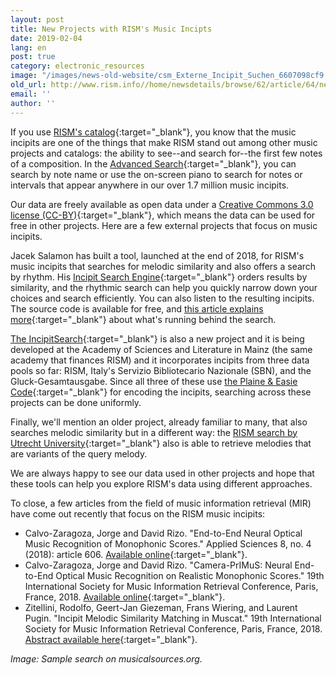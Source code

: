 ```yaml
---
layout: post
title: New Projects with RISM's Music Incipts
date: 2019-02-04
lang: en
post: true
category: electronic_resources
image: "/images/news-old-website/csm_Externe_Incipit_Suchen_6607098cf9.jpg"
old_url: http://www.rism.info//home/newsdetails/browse/62/article/64/new-projects-with-risms-music-incipts.html
email: ''
author: ''
---
```



If you use [RISM's catalog](https://opac.rism.info/){:target="_blank"}, you know that the music incipits are one of the things that make RISM stand out among other music projects and catalogs: the ability to see--and search for--the first few notes of a composition. In the [Advanced Search](https://opac.rism.info/index.php?id=3){:target="_blank"}, you can search by note name or use the on-screen piano to search for notes or intervals that appear anywhere in our over 1.7 million music incipits.

Our data are freely available as open data under a [Creative Commons 3.0 license (CC-BY)](http://creativecommons.org/licenses/by/3.0/){:target="_blank"}, which means the data can be used for free in other projects. Here are a few external projects that focus on music incipits.

Jacek Salamon has built a tool, launched at the end of 2018, for RISM's music incipits that searches for melodic similarity and also offers a search by rhythm. His [Incipit Search Engine](http://musicalsources.org/){:target="_blank"} orders results by similarity, and the rhythmic search can help you quickly narrow down your choices and search efficiently. You can also listen to the resulting incipits. The source code is available for free, and [this article explains more](https://www.codeproject.com/Articles/1268315/Searching-music-incipits-in-metric-space-with-loca){:target="_blank"} about what's running behind the search.

[The IncipitSearch](https://incipitsearch.adwmainz.net/){:target="_blank"} is also a new project and it is being developed at the Academy of Sciences and Literature in Mainz (the same academy that finances RISM) and it incorporates incipits from three data pools so far: RISM, Italy's Servizio Bibliotecario Nazionale (SBN), and the Gluck-Gesamtausgabe. Since all three of these use [the Plaine & Easie Code](http://www.iaml.info/plaine-easie-code){:target="_blank"} for encoding the incipits, searching across these projects can be done uniformly.

Finally, we'll mention an older project, already familiar to many, that also searches melodic similarity but in a different way: the [RISM search by Utrecht University](https://www.projects.science.uu.nl/monochord/risma2/query/db){:target="_blank"} also is able to retrieve melodies that are variants of the query melody.

We are always happy to see our data used in other projects and hope that these tools can help you explore RISM's data using different approaches.

To close, a few articles from the field of music information retrieval (MIR) have come out recently that focus on the RISM music incipits:

- Calvo-Zaragoza, Jorge and David Rizo. "End-to-End Neural Optical Music Recognition of Monophonic Scores." Applied Sciences 8, no. 4 (2018): article 606. [Available online](https://doi.org/10.3390/app8040606){:target="_blank"}.
- Calvo-Zaragoza, Jorge and David Rizo. "Camera-PrIMuS: Neural End-to-End Optical Music Recognition on Realistic Monophonic Scores." 19th International Society for Music Information Retrieval Conference, Paris, France, 2018. [Available online](http://ismir2018.ircam.fr/doc/pdfs/33_Paper.pdf){:target="_blank"}.
- Zitellini, Rodolfo, Geert-Jan Giezeman, Frans Wiering, and Laurent Pugin. "Incipit Melodic Similarity Matching in Muscat." 19th International Society for Music Information Retrieval Conference, Paris, France, 2018. [Abstract available here](http://ismir2018.ircam.fr/pages/events-lbd.html){:target="_blank"}.



_Image: Sample search on musicalsources.org._



